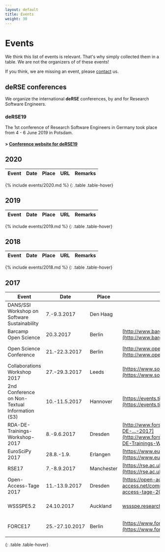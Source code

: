 ```yaml
--- 
layout: default 
title: Events
weight: 30
---
```


# Events

We think this list of events is relevant. That's why simply collected them in a table. We are not the organizers of of these events!

If you think, we are missing an event, please [contact](join.html) us.

## deRSE conferences

We organize the international **deRSE** conferences, by and for Research Software Engineers.

### deRSE19

The 1st conference of Research Software Engineers in Germany took place from 4 - 6 June 2019 in Potsdam.

#### \> [Conference website for deRSE19](conf2019/)

## 2020  

| Event | Date | Place | URL | Remarks |
| --- | --- | --- | --- | --- |
{% include events/2020.md %}
{: .table .table-hover}

## 2019  

| Event | Date | Place | URL | Remarks |
| --- | --- | --- | --- | --- |
{% include events/2019.md %}
{: .table .table-hover}

## 2018  

| Event | Date | Place | URL | Remarks |
| --- | --- | --- | --- | --- |
{% include events/2018.md %}
{: .table .table-hover}

## 2017

| Event | Date | Place | URL | Remarks |
| --- | --- | --- | --- | --- |
| DANS/SSI Workshop on Software Sustainability | 7.-9.3.2017 | Den Haag |
| Barcamp Open Science | 20.3.2017 | Berlin | [http://www.barcamp-open-science.eu/](http://www.barcamp-open-science.eu/) | free! |
| Open Science Conference | 21.-22.3.2017 | Berlin | [http://www.open-science-conference.eu/](http://www.open-science-conference.eu/) | Early-Bird bis 14.2. |
| Collaborations Workshop 2017 | 27.-29.3.2017 | Leeds | [https://www.software.ac.uk/cw17](https://www.software.ac.uk/cw17) |
| 2nd Conference on Non-Textual Information (S3) | 10.-11.5.2017 | Hannover | [https://events.tib.eu/nontextualinformation2017/](https://events.tib.eu/nontextualinformation2017/) |
| RDA-DE-Trainings-Workshop-2017 | 8.-9.6.2017 | Dresden | [http://www.forschungsdaten.org/index.php/RDA-DE-...-2017](http://www.forschungsdaten.org/index.php/RDA-DE-Trainings-Workshop-2017) |
| EuroSciPy 2017 | 28.8.-1.9. | Erlangen | [https://www.euroscipy.org/2017/](https://www.euroscipy.org/2017/) |
| RSE17 | 7.-8.9.2017 | Manchester | [https://rse.ac.uk/conf2017](https://rse.ac.uk/conf2017) |
| Open-Access-Tage 2017 | 11.-13.9.2017| Dresden | [https://open-access.net/...](https://open-access.net/community/open-access-tage/open-access-tage-2017-dresden/) |
| WSSSPE5.2 | 24.10.2017| Auckland| [wssspe.researchcomputing...wssspe5-2/](http://wssspe.researchcomputing.org.uk/category/wssspe5-2/) | [13th IEEE eScience](http://escience2017.org.nz) | 
| FORCE17 | 25.-27.10.2017 | Berlin | [https://www.force11.org/meetings/force2017](https://www.force11.org/meetings/force2017) | [open access week](http://www.openaccessweek.org) |
{: .table .table-hover}
